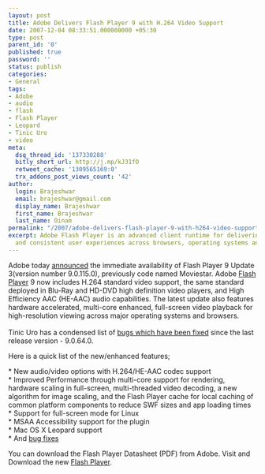 ```yaml
---
layout: post
title: Adobe Delivers Flash Player 9 with H.264 Video Support
date: 2007-12-04 08:33:51.000000000 +05:30
type: post
parent_id: '0'
published: true
password: ''
status: publish
categories:
- General
tags:
- Adobe
- audio
- flash
- Flash Player
- Leopard
- Tinic Uro
- video
meta:
  dsq_thread_id: '137330288'
  bitly_short_url: http://j.mp/kJ31fO
  retweet_cache: '1309565169:0'
  trx_addons_post_views_count: '42'
author:
  login: Brajeshwar
  email: brajeshwar@gmail.com
  display_name: Brajeshwar
  first_name: Brajeshwar
  last_name: Oinam
permalink: "/2007/adobe-delivers-flash-player-9-with-h264-video-support/"
excerpt: Adobe Flash Player is an advanced client runtime for delivering powerful
  and consistent user experiences across browsers, operating systems and mobile devices.
---
```

<p>Adobe today <a href="http://www.adobe.com/aboutadobe/pressroom/pressreleases/200712/120407adobemoviestar.html">announced</a> the immediate availability of Flash Player 9 Update 3(version number 9.0.115.0), previously code named Moviestar. Adobe <a href="http://www.adobe.com/go/flashplayer/">Flash Player</a> 9 now includes H.264 standard video support, the same standard deployed in Blu-Ray and HD-DVD high definition video players, and High Efficiency AAC (HE-AAC) audio capabilities. The latest update also features hardware accelerated, multi-core enhanced, full-screen video playback for high-resolution viewing across major operating systems and browsers.<br />
<br />
Tinic Uro has a condensed list of <a href="http://www.kaourantin.net/2007/12/adobe-flash-player-9-update-3-released.html">bugs which have been fixed</a> since the last release version - 9.0.64.0.</p>
<p>Here is a quick list of the new/enhanced features;</p>
<p>* New audio/video options with H.264/HE-AAC codec support<br />
* Improved Performance through multi-core support for rendering, hardware scaling in full-screen, multi-threaded video decoding, a new algorithm for image scaling, and the Flash Player cache for local caching of common platform components to reduce SWF sizes and app loading times<br />
* Support for full-screen mode for Linux<br />
* MSAA Accessibility support for the plugin<br />
* Mac OS X Leopard support<br />
* And <a href="http://www.kaourantin.net/2007/12/adobe-flash-player-9-update-3-released.html">bug fixes</a></p>
<p>You can download the Flash Player Datasheet (PDF) from Adobe. Visit and Download the new <a href="http://www.adobe.com/go/flashplayer/">Flash Player</a>.</p>
